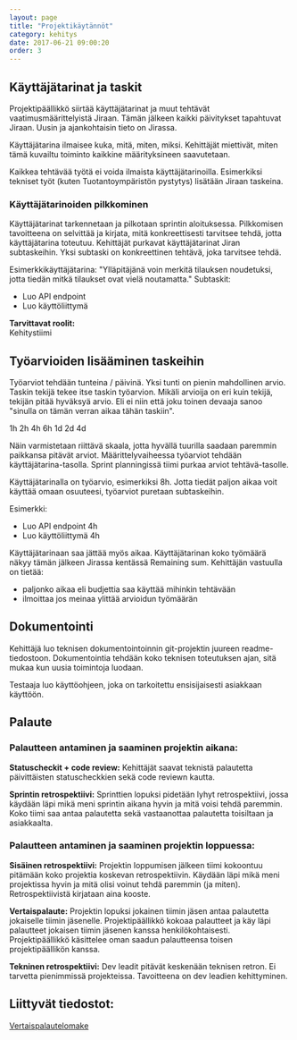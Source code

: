 ```yaml
---
layout: page
title: "Projektikäytännöt"
category: kehitys
date: 2017-06-21 09:00:20
order: 3
---
```


## Käyttäjätarinat ja taskit

Projektipäällikkö siirtää käyttäjätarinat ja muut tehtävät vaatimusmäärittelyistä Jiraan. Tämän jälkeen kaikki päivitykset tapahtuvat Jiraan. Uusin ja ajankohtaisin tieto on Jirassa.

Käyttäjätarina ilmaisee kuka, mitä, miten, miksi. Kehittäjät miettivät, miten tämä kuvailtu toiminto kaikkine määrityksineen saavutetaan.

Kaikkea tehtävää työtä ei voida ilmaista käyttäjätarinoilla. Esimerkiksi tekniset työt (kuten Tuotantoympäristön pystytys) lisätään Jiraan taskeina.

### Käyttäjätarinoiden pilkkominen

Käyttäjätarinat tarkennetaan ja pilkotaan sprintin aloituksessa. Pilkkomisen tavoitteena on selvittää ja kirjata, mitä konkreettisesti tarvitsee tehdä, jotta käyttäjätarina toteutuu. Kehittäjät purkavat käyttäjätarinat Jiran subtaskeihin. Yksi subtaski on konkreettinen tehtävä, joka tarvitsee tehdä.

Esimerkkikäyttäjätarina: "Ylläpitäjänä voin merkitä tilauksen noudetuksi, jotta tiedän mitkä tilaukset ovat vielä noutamatta."
Subtaskit:
- Luo API endpoint
- Luo käyttöliittymä

**Tarvittavat roolit:**  
Kehitystiimi

## Työarvioiden lisääminen taskeihin

Työarviot tehdään tunteina / päivinä. Yksi tunti on pienin mahdollinen arvio. Taskin tekijä tekee itse taskin työarvion. Mikäli arvioija on eri kuin tekijä, tekijän pitää hyväksyä arvio. Eli ei niin että joku toinen devaaja sanoo "sinulla on tämän verran aikaa tähän taskiin".

1h 2h 4h 6h 1d 2d 4d

Näin varmistetaan riittävä skaala, jotta hyvällä tuurilla saadaan paremmin paikkansa pitävät arviot. Määrittelyvaiheessa työarviot tehdään käyttäjätarina-tasolla. Sprint planningissä tiimi purkaa arviot tehtävä-tasolle.

Käyttäjätarinalla on työarvio, esimerkiksi 8h. Jotta tiedät paljon aikaa voit käyttää omaan osuuteesi, työarviot puretaan subtaskeihin.

Esimerkki:
- Luo API endpoint 4h
- Luo käyttöliittymä 4h

Käyttäjätarinaan saa jättää myös aikaa. Käyttäjätarinan koko työmäärä näkyy tämän jälkeen Jirassa kentässä Remaining sum. Kehittäjän vastuulla on tietää:
- paljonko aikaa eli budjettia saa käyttää mihinkin tehtävään
- ilmoittaa jos meinaa ylittää arvioidun työmäärän

## Dokumentointi

Kehittäjä luo teknisen dokumentointoinnin git-projektin juureen readme-tiedostoon. Dokumentointia tehdään koko teknisen toteutuksen ajan, sitä mukaa kun uusia toimintoja luodaan.

Testaaja luo käyttöohjeen, joka on tarkoitettu ensisijaisesti asiakkaan käyttöön.

## Palaute

### Palautteen antaminen ja saaminen projektin aikana:

**Statuscheckit + code review:** Kehittäjät saavat teknistä palautetta päivittäisten statuscheckkien sekä code reviewn kautta.

**Sprintin retrospektiivi:** Sprinttien lopuksi pidetään lyhyt retrospektiivi, jossa käydään läpi mikä meni sprintin aikana hyvin ja mitä voisi tehdä paremmin. Koko tiimi saa antaa palautetta sekä vastaanottaa palautetta toisiltaan ja asiakkaalta.

### Palautteen antaminen ja saaminen projektin loppuessa:

**Sisäinen retrospektiivi:** Projektin loppumisen jälkeen tiimi kokoontuu pitämään koko projektia koskevan retrospektiivin. Käydään läpi mikä meni projektissa hyvin ja mitä olisi voinut tehdä paremmin (ja miten). Retrospektiivistä kirjataan aina kooste.

**Vertaispalaute:** Projektin lopuksi jokainen tiimin jäsen antaa palautetta jokaiselle tiimin jäsenelle. Projektipäällikkö kokoaa palautteet ja käy läpi palautteet jokaisen tiimin jäsenen kanssa henkilökohtaisesti. Projektipäällikkö käsittelee oman saadun  palautteensa toisen projektipäällikön kanssa.

**Tekninen retrospektiivi:** Dev leadit pitävät keskenään teknisen retron. Ei tarvetta pienimmissä projekteissa. Tavoitteena on dev leadien kehittyminen.

## Liittyvät tiedostot:

[Vertaispalautelomake](https://docs.google.com/forms/d/15uehUjCHss__CdUZTdGEJP3tFxIe8RwW0O9O3IFyitY/edit)
